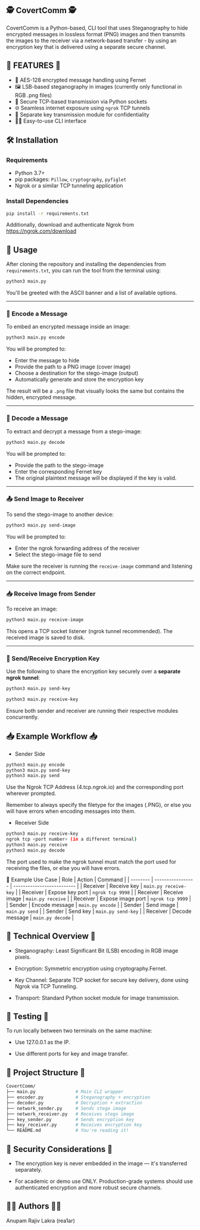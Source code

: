 ## 🕵️ CovertComm 🕵️

CovertComm is a Python-based, CLI tool that uses Steganography to hide encrypted messages in lossless format (PNG) images and then transmits the images to the receiver via a network-based transfer - by using an encryption key that is delivered using a separate secure channel.


## 📌 FEATURES 📌

- 🔐 AES-128 encrypted message handling using Fernet
- 🖼️ LSB-based steganography in images (currently only functional in RGB .png files)
- 📡 Secure TCP-based transmission via Python sockets
- 🌐 Seamless internet exposure using `ngrok` TCP tunnels
- 🧾 Separate key transmission module for confidentiality
- 🧑‍💻 Easy-to-use CLI interface

## 🛠️ Installation

### Requirements

- Python 3.7+
- pip packages: `Pillow`, `cryptography`, `pyfiglet`
- Ngrok or a similar TCP tunneling application
### Install Dependencies

```bash
pip install -r requirements.txt
```
Additionally, download and authenticate Ngrok from https://ngrok.com/download

## 🚀 Usage

After cloning the repository and installing the dependencies from `requirements.txt`, you can run the tool from the terminal using:

```bash
python3 main.py
```

You'll be greeted with the ASCII banner and a list of available options.

---

### 🔐 Encode a Message

To embed an encrypted message inside an image:

```bash
python3 main.py encode
```

You will be prompted to:

* Enter the message to hide
* Provide the path to a PNG image (cover image)
* Choose a destination for the stego-image (output)
* Automatically generate and store the encryption key

The result will be a `.png` file that visually looks the same but contains the hidden, encrypted message.

---

### 🧩 Decode a Message

To extract and decrypt a message from a stego-image:

```bash
python3 main.py decode
```

You will be prompted to:

* Provide the path to the stego-image
* Enter the corresponding Fernet key
* The original plaintext message will be displayed if the key is valid.

---

### 📤 Send Image to Receiver

To send the stego-image to another device:

```bash
python3 main.py send-image
```

You will be prompted to:

* Enter the ngrok forwarding address of the receiver
* Select the stego-image file to send

Make sure the receiver is running the `receive-image` command and listening on the correct endpoint.

---

### 📥 Receive Image from Sender

To receive an image:

```bash
python3 main.py receive-image
```

This opens a TCP socket listener (ngrok tunnel recommended). The received image is saved to disk.

---

### 🔑 Send/Receive Encryption Key

Use the following to share the encryption key securely over a **separate ngrok tunnel**:

```bash
python3 main.py send-key
```

```bash
python3 main.py receive-key
```

Ensure both sender and receiver are running their respective modules concurrently.



## 📥 Example Workflow 📥
- Sender Side
```bash
python3 main.py encode
python3 main.py send-key
python3 main.py send
```
Use the Ngrok TCP Address (4.tcp.ngrok.io) and the corresponding port wherever prompted.

Remember to always specify the filetype for the images (.PNG), or else you will have errors when encoding messages into them.
- Receiver Side
```bash
python3 main.py receive-key
ngrok tcp <port number> (in a different terminal)
python3 main.py receive
python3 main.py decode
```
The port used to make the ngrok tunnel must match the port used for receiving the files, or else you will have errors.

🧠 Example Use Case
| Role     | Action            | Command                    |
| -------- | ----------------- | -------------------------- |
| Receiver | Receive key       | `main.py receive-key` |
| Receiver | Expose key port   | `ngrok tcp 9998`      |
| Receiver | Receive image     | `main.py receive`     |
| Receiver | Expose image port | `ngrok tcp 9999`      |
| Sender   | Encode message    | `main.py encode`      |
| Sender   | Send image        | `main.py send`        |
| Sender   | Send key          | `main.py send-key`    |
| Receiver | Decode message    | `main.py decode`      |


## 🧠 Technical Overview 🧠
- Steganography: Least Significant Bit (LSB) encoding in RGB image pixels.

- Encryption: Symmetric encryption using cryptography.Fernet.

- Key Channel: Separate TCP socket for secure key delivery, done using Ngrok via TCP Tunneling.

- Transport: Standard Python socket module for image transmission.

## 🧪 Testing 🧪
To run locally between two terminals on the same machine:

- Use 127.0.0.1 as the IP.

- Use different ports for key and image transfer.

## 📁 Project Structure 📁
```graphql
CovertComm/
├── main.py               # Main CLI wrapper
├── encoder.py            # Steganography + encryption
├── decoder.py            # Decryption + extraction
├── network_sender.py     # Sends stego image
├── network_receiver.py   # Receives stego image
├── key_sender.py         # Sends encryption key
├── key_receiver.py       # Receives encryption key
└── README.md             # You're reading it!
```

## 🔐 Security Considerations 🔐
- The encryption key is never embedded in the image — it's transferred separately.

- For academic or demo use ONLY. Production-grade systems should use authenticated encryption and more robust secure channels.

## 🧑‍💻 Authors 🧑‍💻
Anupam Rajiv Lakra (rea1ar)
